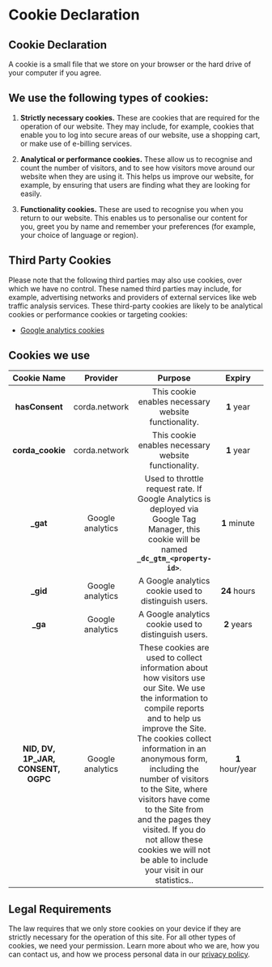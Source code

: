 # Cookie Declaration 

## Cookie Declaration

A cookie is a small file that we store on your browser or the hard drive of your computer if you agree.


## We use the following types of cookies:

1.  **Strictly necessary cookies.** These are cookies that are required for the operation of our website. They may include, for example, cookies that enable you to log into secure areas of our website, use a shopping cart, or make use of e-billing services.


2.  **Analytical or performance cookies.** These allow us to recognise and count the number of visitors, and to see how visitors move around our website when they are using it. This helps us improve our website, for example, by ensuring that users are finding what they are looking for easily.


3.  **Functionality cookies.** These are used to recognise you when you return to our website. This enables us to personalise our content for you, greet you by name and remember your preferences (for example, your choice of language or region).


## Third Party Cookies

Please note that the following third parties may also use cookies, over which we have no control. These named third parties may include, for example, advertising networks and providers of external services like web traffic analysis services. These third-party cookies are likely to be analytical cookies or performance cookies or targeting cookies:

  - [Google analytics cookies](https://policies.google.com/technologies/cookies)


## Cookies we use

| Cookie Name |       Provider     |                        Purpose                       |   Expiry  |         Type        |
|:-----------:|:------------------:|:----------------------------------------------------:|:---------:|:-------------------:|
|     **hasConsent**     |   corda.network   | This cookie enables necessary website functionality. | **1** year | First party cookie. |
|     **corda_cookie**     |   corda.network   | This cookie enables necessary website functionality. | **1** year | First party cookie. |
|     **_gat**     | Google analytics | Used to throttle request rate. If Google Analytics is deployed via Google Tag Manager, this cookie will be named **`_dc_gtm_<property-id>`**. | **1** minute |  Third party cookie. |
|     **_gid**     | Google analytics |  A Google analytics cookie used to distinguish users. | **24** hours |  Third party cookie. |
|     **_ga**     | Google analytics |  A Google analytics cookie used to distinguish users. | **2** years |  Third party cookie. |
|     **NID, DV, 1P_JAR, CONSENT, OGPC**     | Google analytics | These cookies are used to collect information about how visitors use our Site. We use the information to compile reports and to help us improve the Site. The cookies collect information in an anonymous form, including the number of visitors to the Site, where visitors have come to the Site from and the pages they visited. If you do not allow these cookies we will not be able to include your visit in our statistics.. | **1** hour/year |  Third party cookie. |

## Legal Requirements


The law requires that we only store cookies on your device if they are strictly necessary for the operation of this site. For all other types of cookies, we need your permission. Learn more about who we are, how you can contact us, and how we process personal data in our [privacy policy](https://www.r3.com/privacy-policy/).